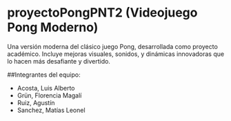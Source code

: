 # proyectoPongPNT2 (Videojuego Pong Moderno)

Una versión moderna del clásico juego Pong, desarrollada como proyecto académico. 
Incluye mejoras visuales, sonidos, y dinámicas innovadoras que lo hacen más desafiante y divertido.



##Integrantes del equipo:
- Acosta, Luis Alberto
- Grün, Florencia Magalí
- Ruiz, Agustín
- Sanchez, Matías Leonel

